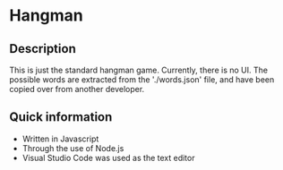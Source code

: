 # Hangman
## Description
This is just the standard hangman game. Currently, there is no UI. The possible words are extracted from the './words.json' file, and have been copied over from
another developer.
## Quick information
 - Written in Javascript
 - Through the use of Node.js
 - Visual Studio Code was used as the text editor
